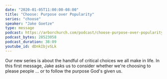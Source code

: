 ```yaml
---
date: "2020-01-05T11:00:00-08:00"
title: "Choose: Purpose over Popularity"
series: "choose"
speaker: "Jake Goetze"
type: message
podcast: https://arborchurch.com/podcast/choose-purpose-over-popularity.m4a
podcast_bytes: 28523058
podcast_duration: 38:09
youtube_id: dDnkIbjvSLk
---
```


Our new series is about the handful of critical choices we all make in life. In this first message, Jake asks us to consider whether we're choosing to please people ... or to follow the purpose God's given us.
